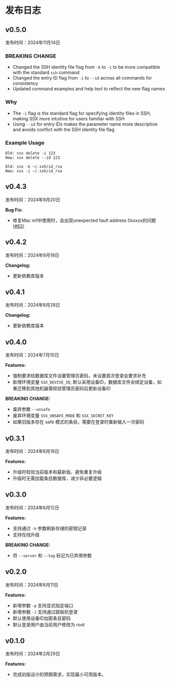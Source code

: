 # 发布日志

## v0.5.0

发布时间：2024年11月14日

### BREAKING CHANGE

- Changed the SSH identity file flag from `-k` to `-i` to be more compatible with the standard `ssh` command
- Changed the entry ID flag from `-i` to `--id` across all commands for consistency
- Updated command examples and help text to reflect the new flag names

### Why

- The `-i` flag is the standard flag for specifying identity files in SSH, making SSX more intuitive for users familiar with SSH
- Using `--id` for entry IDs makes the parameter name more descriptive and avoids conflict with the SSH identity file flag

### Example Usage

```text
Old: ssx delete -i 123
New: ssx delete --id 123

Old: ssx -k ~/.ssh/id_rsa
New: ssx -i ~/.ssh/id_rsa
```

## v0.4.3

发布时间：2024年9月20日

**Bug Fix:**

- 修复Mac m1中使用时，会出现unexpected fault address 0xxxxx的问题 ([#62](https://github.com/vimiix/ssx/issues/62))

## v0.4.2

发布时间：2024年9月18日

**Changelog:**

- 更新依赖库版本

## v0.4.1

发布时间：2024年8月28日

**Changelog:**

- 更新依赖库版本

## v0.4.0

发布时间：2024年7月10日

**Features:**

- 强制要求给数据库文件设置管理员密码，未设置首次登录会要求补充
- 新增环境变量 `SSX_DEVIVE_ID`, 默认采用设备ID，数据库文件会绑定设备，如果迁移到其他机器需校验管理员密码后更新设备ID

**BREAKING CHANGE:**

- 废弃参数 `--unsafe`
- 废弃环境变量 `SSX_UNSAFE_MODE` 和 `SSX_SECRET_KEY`
- 如果旧版本存在 safe 模式的条目，需要在登录时重新输入一次密码

## v0.3.1

发布时间：2024年6月18日

**Features:**

- 升级时校验当前版本和最新版，避免重复升级
- 升级时无需加载条目数据库，减少非必要逻辑

## v0.3.0

发布时间：2024年6月12日

**Features:**

- 支持通过 `-k` 参数刷新存储的密钥记录
- 支持在线升级

**BREAKING CHANGE:**

- 将 `--server` 和 `--tag` 标记为已弃用参数

## v0.2.0

发布时间：2024年6月11日

**Features:**

- 新增参数 `-p` 支持显式指定端口
- 新增参数 `-J` 支持通过跳板机登录
- 默认使用设备ID加密条目密码
- 默认登录用户由当前用户修改为 root

## v0.1.0

发布时间：2024年2月29日

**Features:**

- 完成初版设计的预期需求，实现最小可用版本。
